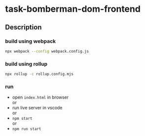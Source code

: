 # task-bomberman-dom-frontend

## Description

### build using webpack

```bash
npx webpack --config webpack.config.js
```

### build using rollup

```bash
npx rollup -c rollup.config.mjs
```

### run
- open `index.html` in browser  
or
- run live server in vscode  
or
- `npm start`  
or
- `npm run start`  